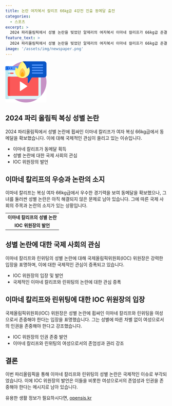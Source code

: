 ```yaml
---
title: 논란 여자복서 칼리프 66㎏급 4강전 진출 동메달 출전
categories:
  - 스포츠
excerpt: >
  2024 파리올림픽에서 성별 논란을 빚었던 알제리의 여자복서 이마네 칼리프가 66kg급 준결승에 진출하여 동메달을 확보했습니다. 이번 대회에서 알제리 첫 메달리스트가 된 칼리프는 성별 논란 속에서 투쟁했으며, IOC 위원장은 그녀와 린위팅에 대한 여성과 인간으로의 존중을 요청했습니다. 칼리프는 논란을 뛰어넘어 4강전에서 잔자엠 수완나펭과의 경기를 앞두고 있습니다. 클릭해서 전문 기사를 읽어보세요!
feature_text: >
  2024 파리올림픽에서 성별 논란을 빚었던 알제리의 여자복서 이마네 칼리프가 66kg급 준결승에 진출하여 동메달을 확보했습니다. 이번 대회에서 알제리 첫 메달리스트가 된 칼리프는 성별 논란 속에서 투쟁했으며, IOC 위원장은 그녀와 린위팅에 대한 여성과 인간으로의 존중을 요청했습니다. 칼리프는 논란을 뛰어넘어 4강전에서 잔자엠 수완나펭과의 경기를 앞두고 있습니다. 클릭해서 전문 기사를 읽어보세요!
image: '/assets/img/newspaper.png'
---
```


<p><img src="/assets/img/news.png" alt="rentncar 속보" /></p>

<h2 data-ke-size="size26">2024 파리 올림픽 복싱 성별 논란</h2>

<p data-ke-size="size16">2024 파리올림픽에서 성별 논란에 휩싸인 이마네 칼리프가 여자 복싱 66kg급에서 동메달을 확보했습니다. 이에 대해 국제적인 관심이 쏠리고 있는 이슈입니다.</p>

<ul>
  <li>이마네 칼리프가 동메달 획득</li>
  <li>성별 논란에 대한 국제 사회의 관심</li>
  <li>IOC 위원장의 발언</li>
</ul>

<h2 data-ke-size="size26">이마네 칼리프의 우승과 논란의 소지</h2>

<p data-ke-size="size16">이마네 칼리프는 복싱 여자 66kg급에서 우수한 경기력을 보여 동메달을 확보했으나, 그녀를 둘러싼 성별 논란은 아직 해결되지 않은 문제로 남아 있습니다. 그에 따른 국제 사회의 주목과 논란의 소지가 있는 상황입니다.</p>

<table>
  <tr>
    <td style="text-align: center; height: 17px;"><b>이마네 칼리프의 성별 논란</b></td>
  </tr>
  <tr>
    <td style="text-align: center; height: 17px;"><b>IOC 위원장의 발언</b></td>
  </tr>
</table>

<h2 data-ke-size="size26">성별 논란에 대한 국제 사회의 관심</h2>

<p data-ke-size="size16">이마네 칼리프와 린위팅의 성별 논란에 대해 국제올림픽위원회(IOC) 위원장은 강력한 입장을 표명하며, 이에 대한 국제적인 관심이 증폭되고 있습니다.</p>

<ul>
  <li>IOC 위원장의 입장 및 발언</li>
  <li>국제적인 이마네 칼리프와 린위팅의 논란에 대한 관심 증폭</li>
</ul>

<h2 data-ke-size="size26">이마네 칼리프와 린위팅에 대한 IOC 위원장의 입장</h2>

<p data-ke-size="size16">국제올림픽위원회(IOC) 위원장은 성별 논란에 휩싸인 이마네 칼리프와 린위팅을 여성으로서 존중해야 한다는 입장을 표명했습니다. 그는 성별에 따른 차별 없이 여성으로서의 인권을 존중해야 한다고 강조했습니다.</p>

<ul>
  <li>IOC 위원장의 인권 존중 발언</li>
  <li>이마네 칼리프와 린위팅의 여성으로서의 존엄성과 권리 강조</li>
</ul>

<h2 data-ke-size="size26">결론</h2>

<p data-ke-size="size16">이번 파리올림픽을 통해 이마네 칼리프와 린위팅의 성별 논란은 국제적인 이슈로 부각되었습니다. 이에 IOC 위원장의 발언은 이들을 비롯한 여성으로서의 존엄성과 인권을 존중해야 한다는 메시지로 남아 있습니다.</p>
유용한 생활 정보가 필요하시다면, <a href="https://opensis.kr" rel="dofollow">opensis.kr</a>


